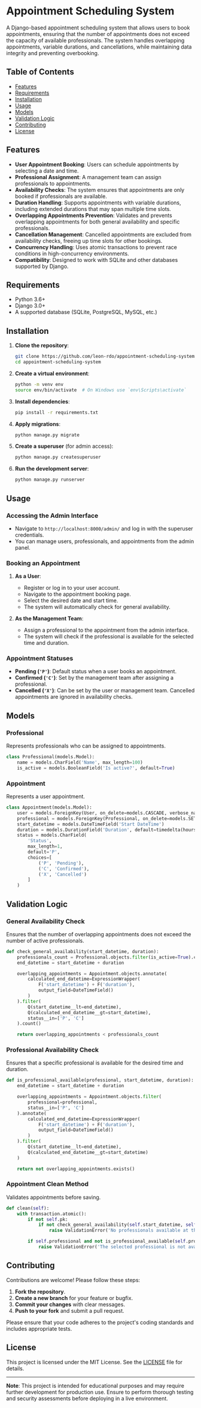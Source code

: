 # Appointment Scheduling System

A Django-based appointment scheduling system that allows users to book appointments, ensuring that the number of appointments does not exceed the capacity of available professionals. The system handles overlapping appointments, variable durations, and cancellations, while maintaining data integrity and preventing overbooking.

## Table of Contents

- [Features](#features)
- [Requirements](#requirements)
- [Installation](#installation)
- [Usage](#usage)
- [Models](#models)
- [Validation Logic](#validation-logic)
- [Contributing](#contributing)
- [License](#license)

## Features

- **User Appointment Booking**: Users can schedule appointments by selecting a date and time.
- **Professional Assignment**: A management team can assign professionals to appointments.
- **Availability Checks**: The system ensures that appointments are only booked if professionals are available.
- **Duration Handling**: Supports appointments with variable durations, including extended durations that may span multiple time slots.
- **Overlapping Appointments Prevention**: Validates and prevents overlapping appointments for both general availability and specific professionals.
- **Cancellation Management**: Cancelled appointments are excluded from availability checks, freeing up time slots for other bookings.
- **Concurrency Handling**: Uses atomic transactions to prevent race conditions in high-concurrency environments.
- **Compatibility**: Designed to work with SQLite and other databases supported by Django.

## Requirements

- Python 3.6+
- Django 3.0+
- A supported database (SQLite, PostgreSQL, MySQL, etc.)

## Installation

1. **Clone the repository**:

   ```bash
   git clone https://github.com/leon-rdo/appointment-scheduling-system.git
   cd appointment-scheduling-system
   ```

2. **Create a virtual environment**:

   ```bash
   python -m venv env
   source env/bin/activate  # On Windows use `env\Scripts\activate`
   ```

3. **Install dependencies**:

   ```bash
   pip install -r requirements.txt
   ```

4. **Apply migrations**:

   ```bash
   python manage.py migrate
   ```

5. **Create a superuser** (for admin access):

   ```bash
   python manage.py createsuperuser
   ```

6. **Run the development server**:

   ```bash
   python manage.py runserver
   ```

## Usage

### Accessing the Admin Interface

- Navigate to `http://localhost:8000/admin/` and log in with the superuser credentials.
- You can manage users, professionals, and appointments from the admin panel.

### Booking an Appointment

1. **As a User**:

   - Register or log in to your user account.
   - Navigate to the appointment booking page.
   - Select the desired date and start time.
   - The system will automatically check for general availability.

2. **As the Management Team**:

   - Assign a professional to the appointment from the admin interface.
   - The system will check if the professional is available for the selected time and duration.

### Appointment Statuses

- **Pending (`'P'`)**: Default status when a user books an appointment.
- **Confirmed (`'C'`)**: Set by the management team after assigning a professional.
- **Cancelled (`'X'`)**: Can be set by the user or management team. Cancelled appointments are ignored in availability checks.

## Models

### Professional

Represents professionals who can be assigned to appointments.

```python
class Professional(models.Model):
    name = models.CharField('Name', max_length=100)
    is_active = models.BooleanField('Is active?', default=True)
```

### Appointment

Represents a user appointment.

```python
class Appointment(models.Model):
    user = models.ForeignKey(User, on_delete=models.CASCADE, verbose_name='User')
    professional = models.ForeignKey(Professional, on_delete=models.SET_NULL, null=True, blank=True, verbose_name='Professional')
    start_datetime = models.DateTimeField('Start DateTime')
    duration = models.DurationField('Duration', default=timedelta(hours=1, minutes=30))
    status = models.CharField(
        'Status',
        max_length=1,
        default='P',
        choices=[
            ('P', 'Pending'),
            ('C', 'Confirmed'),
            ('X', 'Cancelled')
        ]
    )
```

## Validation Logic

### General Availability Check

Ensures that the number of overlapping appointments does not exceed the number of active professionals.

```python
def check_general_availability(start_datetime, duration):
    professionals_count = Professional.objects.filter(is_active=True).count()
    end_datetime = start_datetime + duration

    overlapping_appointments = Appointment.objects.annotate(
        calculated_end_datetime=ExpressionWrapper(
            F('start_datetime') + F('duration'),
            output_field=DateTimeField()
        )
    ).filter(
        Q(start_datetime__lt=end_datetime),
        Q(calculated_end_datetime__gt=start_datetime),
        status__in=['P', 'C']
    ).count()

    return overlapping_appointments < professionals_count
```

### Professional Availability Check

Ensures that a specific professional is available for the desired time and duration.

```python
def is_professional_available(professional, start_datetime, duration):
    end_datetime = start_datetime + duration

    overlapping_appointments = Appointment.objects.filter(
        professional=professional,
        status__in=['P', 'C']
    ).annotate(
        calculated_end_datetime=ExpressionWrapper(
            F('start_datetime') + F('duration'),
            output_field=DateTimeField()
        )
    ).filter(
        Q(start_datetime__lt=end_datetime),
        Q(calculated_end_datetime__gt=start_datetime)
    )

    return not overlapping_appointments.exists()
```

### Appointment Clean Method

Validates appointments before saving.

```python
def clean(self):
    with transaction.atomic():
        if not self.pk:
            if not check_general_availability(self.start_datetime, self.duration):
                raise ValidationError('No professionals available at this time.')

        if self.professional and not is_professional_available(self.professional, self.start_datetime, self.duration):
            raise ValidationError('The selected professional is not available at this time.')
```

## Contributing

Contributions are welcome! Please follow these steps:

1. **Fork the repository**.
2. **Create a new branch** for your feature or bugfix.
3. **Commit your changes** with clear messages.
4. **Push to your fork** and submit a pull request.

Please ensure that your code adheres to the project's coding standards and includes appropriate tests.

## License

This project is licensed under the MIT License. See the [LICENSE](LICENSE) file for details.

---

**Note**: This project is intended for educational purposes and may require further development for production use. Ensure to perform thorough testing and security assessments before deploying in a live environment.